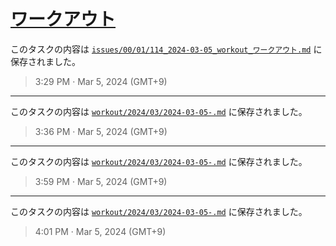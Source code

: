 # [ワークアウト](https://github.com/noraworld/github-actions-sandbox/issues/114)
このタスクの内容は [`issues/00/01/114_2024-03-05_workout_ワークアウト.md`](https://github.com/noraworld/github-actions-sandbox/blob/main/issues/00/01/114_2024-03-05_workout_ワークアウト.md) に保存されました。

> 3:29 PM · Mar 5, 2024 (GMT+9)

---

このタスクの内容は [`workout/2024/03/2024-03-05-.md`](https://github.com/noraworld/github-actions-sandbox/blob/main/workout/2024/03/2024-03-05-.md) に保存されました。

> 3:36 PM · Mar 5, 2024 (GMT+9)

---

このタスクの内容は [`workout/2024/03/2024-03-05-.md`](https://github.com/noraworld/github-actions-sandbox/blob/main/workout/2024/03/2024-03-05-.md) に保存されました。

> 3:59 PM · Mar 5, 2024 (GMT+9)

---

このタスクの内容は [`workout/2024/03/2024-03-05-.md`](https://github.com/noraworld/github-actions-sandbox/blob/main/workout/2024/03/2024-03-05-.md) に保存されました。

> 4:01 PM · Mar 5, 2024 (GMT+9)
